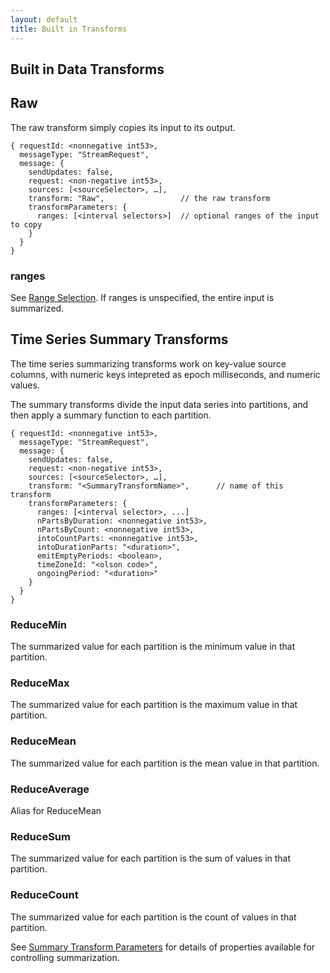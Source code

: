 ```yaml
---
layout: default
title: Built in Transforms
---
```


Built in Data Transforms
---

## Raw
The raw transform simply copies its input to its output.
 
    { requestId: <nonnegative int53>,   
      messageType: "StreamRequest",
      message: {
        sendUpdates: false, 
        request: <non-negative int53>,   
        sources: [<sourceSelector>, …], 
        transform: "Raw",                 // the raw transform
        transformParameters: {
          ranges: [<interval selectors>]  // optional ranges of the input to copy
        }
      }
    }

### ranges
See [Range Selection](RangeSelection.html).
If ranges is unspecified, the entire input is summarized.

## Time Series Summary Transforms
The time series summarizing transforms work on key-value source columns, 
with numeric keys intepreted as epoch milliseconds, and numeric values.

The summary transforms divide the input data series into partitions, 
and then apply a summary function to each partition. 

    { requestId: <nonnegative int53>,   
      messageType: "StreamRequest",
      message: {
        sendUpdates: false, 
        request: <non-negative int53>,   
        sources: [<sourceSelector>, …], 
        transform: "<SummaryTransformName>",      // name of this transform
        transformParameters: {
          ranges: [<interval selector>, ...]      
          nPartsByDuration: <nonnegative int53>, 
          nPartsByCount: <nonnegative int53>,      
          intoCountParts: <nonnegative int53>,   
          intoDurationParts: "<duration>", 
          emitEmptyPeriods: <boolean>,            
          timeZoneId: "<olson code>",             
          ongoingPeriod: "<duration>"       
        }
      }
    }

### ReduceMin
The summarized value for each partition is the minimum value in that partition.

### ReduceMax
The summarized value for each partition is the maximum value in that partition.

### ReduceMean
The summarized value for each partition is the mean value in that partition.

### ReduceAverage
Alias for ReduceMean

### ReduceSum
The summarized value for each partition is the sum of values in that partition.

### ReduceCount
The summarized value for each partition is the count of values in that partition.

See [Summary Transform Parameters](SummaryParameters.html) for details of properties
available for controlling summarization.

